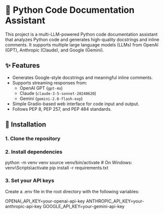 # 🧠 Python Code Documentation Assistant

This project is a multi-LLM-powered Python code documentation assistant that analyzes Python code and generates high-quality docstrings and inline comments. It supports multiple large language models (LLMs) from OpenAI (GPT), Anthropic (Claude), and Google (Gemini).

## ✨ Features

- Generates Google-style docstrings and meaningful inline comments.
- Supports streaming responses from:
  - OpenAI GPT (`gpt-4o`)
  - Claude (`claude-3-5-sonnet-20240620`)
  - Gemini (`gemini-2.0-flash-exp`)
- Simple Gradio-based web interface for code input and output.
- Follows PEP 8, PEP 257, and PEP 484 standards.

## 🚀 Installation

### 1. Clone the repository

### 2. Install dependencies

python -m venv venv
source venv/bin/activate  # On Windows: venv\Scripts\activate
pip install -r requirements.txt

### 3. Set your API keys
Create a .env file in the root directory with the following variables:

OPENAI_API_KEY=your-openai-api-key
ANTHROPIC_API_KEY=your-anthropic-api-key
GOOGLE_API_KEY=your-gemini-api-key